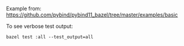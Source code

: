 Example from: https://github.com/pybind/pybind11_bazel/tree/master/examples/basic

To see verbose test output:

```
bazel test :all --test_output=all
```
